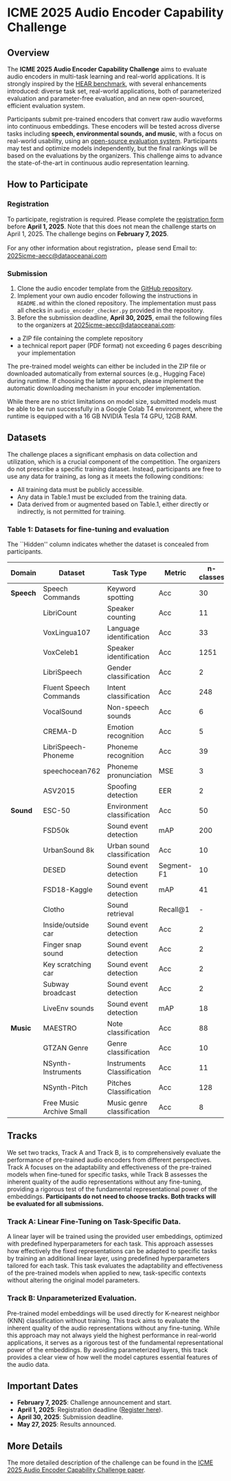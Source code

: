 # ICME 2025 Audio Encoder Capability Challenge

## Overview

The **ICME 2025 Audio Encoder Capability Challenge** aims to evaluate audio encoders in multi-task learning and real-world applications. It is strongly inspired by the [HEAR benchmark](https://hearbenchmark.com/), with several enhancements introduced: diverse task set, real-world applications, both of parameterized evaluation and parameter-free evaluation, and an new open-sourced, efficient evaluation system.

Participants submit pre-trained encoders that convert raw audio waveforms into continuous embeddings. These encoders will be tested across diverse tasks including **speech, environmental sounds, and music**, with a focus on real-world usability, using an [open-source evaluation system](https://github.com/jimbozhang/xares).
Participants may test and optimize models independently, but the final rankings will be based on the evaluations by the organizers. This challenge aims to advance the state-of-the-art in continuous audio representation learning.

## How to Participate

### Registration

To participate, registration is required. Please complete the [registration form](https://forms.gle/VGgRQdPLs9f72UM8A) before **April 1, 2025**. Note that this does not mean the challenge starts on April 1, 2025. The challenge begins on **February 7, 2025**.

For any other information about registration，please send Email to: <2025icme-aecc@dataoceanai.com>

### Submission

1. Clone the audio encoder template from the [GitHub repository](https://github.com/jimbozhang/xares-template.git).
2. Implement your own audio encoder following the instructions in `README.md` within the cloned repository. The implementation must pass all checks in `audio_encoder_checker.py` provided in the repository.
3. Before the submission deadline, **April 30, 2025**, email the following files to the organizers at [2025icme-aecc@dataoceanai.com](mailto:2025icme-aecc@dataoceanai.com):

- a ZIP file containing the complete repository
- a technical report paper (PDF format) not exceeding 6 pages describing your implementation

The pre-trained model weights can either be included in the ZIP file or downloaded automatically from external sources (e.g., Hugging Face) during runtime. If choosing the latter approach, please implement the automatic downloading mechanism in your encoder implementation.

While there are no strict limitations on model size, submitted models must be able to be run successfully in a Google Colab T4 environment, where the runtime is equipped with a 16 GB NVIDIA Tesla T4 GPU, 12GB RAM.

## Datasets

The challenge places a significant emphasis on data collection and utilization, which is a crucial component of the competition.
The organizers do not prescribe a specific training dataset.
Instead, participants are free to use any data for training, as long as it meets the following conditions:

- All training data must be publicly accessible.
- Any data in Table.1 must be excluded from the training data.
- Data derived from or augmented based on Table.1, either directly or indirectly, is not permitted for training.

### Table 1: Datasets for fine-tuning and evaluation

The ``Hidden'' column indicates whether the dataset is concealed from participants.

| **Domain** | **Dataset**               | **Task Type**                | **Metric**   | **n-classes** | **Track B** | **Hidden** |
|------------|---------------------------|------------------------------|--------------|---------------|-------------|-------------|
| **Speech** | Speech Commands           | Keyword spotting             | Acc          | 30            | ✓           | ✗           |
|            | LibriCount                | Speaker counting             | Acc          | 11            | ✓           | ✗           |
|            | VoxLingua107              | Language identification      | Acc          | 33            | ✓           | ✗           |
|            | VoxCeleb1                 | Speaker identification       | Acc          | 1251          | ✓           | ✗           |
|            | LibriSpeech               | Gender classification        | Acc          | 2             | ✓           | ✗           |
|            | Fluent Speech Commands    | Intent classification        | Acc          | 248           | ✓           | ✗           |
|            | VocalSound                | Non-speech sounds            | Acc          | 6             | ✓           | ✗           |
|            | CREMA-D                   | Emotion recognition          | Acc          | 5             | ✓           | ✗           |
|            | LibriSpeech-Phoneme       | Phoneme recognition          | Acc          | 39            | ✓           | ✗           |
|            | speechocean762            | Phoneme pronunciation        | MSE          | 3             | ✗           | ✗           |
|            | ASV2015                   | Spoofing detection           | EER          | 2             | ✓           | ✗           |
| **Sound**  | ESC-50                    | Environment classification   | Acc          | 50            | ✓           | ✗           |
|            | FSD50k                    | Sound event detection        | mAP          | 200           | ✗           | ✗           |
|            | UrbanSound 8k             | Urban sound classification   | Acc          | 10            | ✓           | ✗           |
|            | DESED                     | Sound event detection        | Segment-F1   | 10            | ✓           | ✗           |
|            | FSD18-Kaggle              | Sound event detection        | mAP          | 41            | ✗           | ✗           |
|            | Clotho                    | Sound retrieval              | Recall@1     | -             | ✗           | ✗           |
|            | Inside/outside car        | Sound event detection        | Acc          | 2             | ✓           | ✓           |
|            | Finger snap sound         | Sound event detection        | Acc          | 2             | ✓           | ✓           |
|            | Key scratching car        | Sound event detection        | Acc          | 2             | ✓           | ✓           |
|            | Subway broadcast          | Sound event detection        | Acc          | 2             | ✓           | ✓           |
|            | LiveEnv sounds            | Sound event detection        | mAP          | 18            | ✗           | ✓           |
| **Music**  | MAESTRO                   | Note classification          | Acc          | 88            | ✓           | ✗           |
|            | GTZAN Genre               | Genre classification         | Acc          | 10            | ✓           | ✗           |
|            | NSynth-Instruments        | Instruments Classification   | Acc          | 11            | ✓           | ✗           |
|            | NSynth-Pitch              | Pitches Classification       | Acc          | 128           | ✓           | ✗           |
|            | Free Music Archive Small  | Music genre classification   | Acc          | 8             | ✓           | ✗           |


## Tracks

We set two tracks, Track A and Track B, is to comprehensively evaluate the performance of pre-trained audio encoders from different perspectives. Track A focuses on the adaptability and effectiveness of the pre-trained models when fine-tuned for specific tasks, while Track B assesses the inherent quality of the audio representations without any fine-tuning, providing a rigorous test of the fundamental representational power of the embeddings. **Participants do not need to choose tracks. Both tracks will be evaluated for all submissions.**

### Track A: Linear Fine-Tuning on Task-Specific Data.

A linear layer will be trained using the provided user embeddings, optimized with predefined hyperparameters for each task.
This approach assesses how effectively the fixed representations can be adapted to specific tasks by training an additional linear layer,
using predefined hyperparameters tailored for each task.
This task evaluates the adaptability and effectiveness of the pre-trained models when applied to new,
task-specific contexts without altering the original model parameters.

### Track B: Unparameterized Evaluation.

Pre-trained model embeddings will be used directly for K-nearest neighbor (KNN) classification without training.
This track aims to evaluate the inherent quality of the audio representations without any fine-tuning.
While this approach may not always yield the highest performance in real-world applications,
it serves as a rigorous test of the fundamental representational power of the embeddings.
By avoiding parameterized layers, this track provides a clear view of how well the model captures essential features of the audio data.

## Important Dates

- **February 7, 2025**: Challenge announcement and start.
- **April 1, 2025**: Registration deadline ([Register here](https://forms.gle/VGgRQdPLs9f72UM8A)).  
- **April 30, 2025**: Submission deadline.  
- **May 27, 2025**: Results announced.

## More Details

The more detailed description of the challenge can be found in the [ICME 2025 Audio Encoder Capability Challenge paper](https://arxiv.org/abs/2502.xxxxx).
